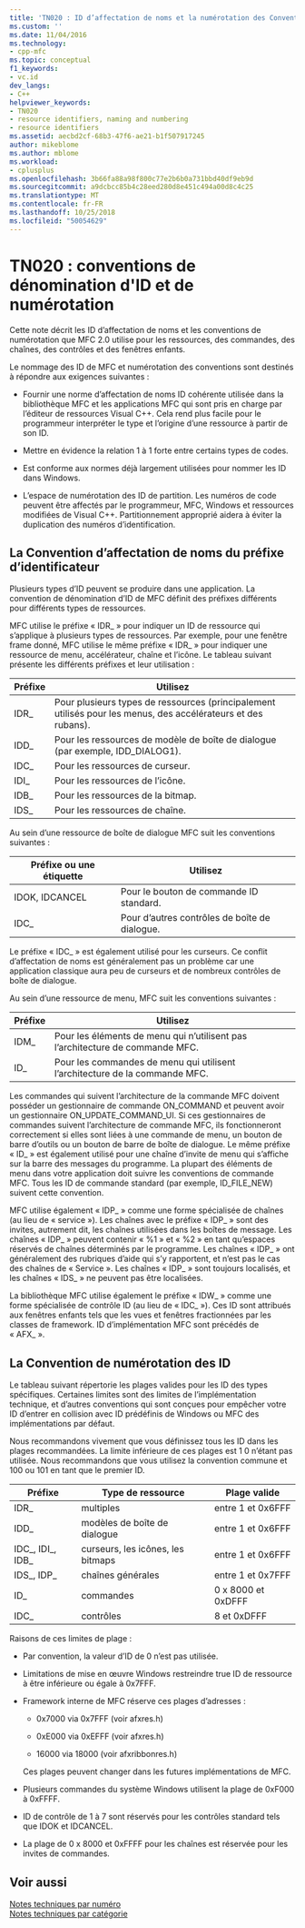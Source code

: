 ```yaml
---
title: 'TN020 : ID d’affectation de noms et la numérotation des Conventions | Microsoft Docs'
ms.custom: ''
ms.date: 11/04/2016
ms.technology:
- cpp-mfc
ms.topic: conceptual
f1_keywords:
- vc.id
dev_langs:
- C++
helpviewer_keywords:
- TN020
- resource identifiers, naming and numbering
- resource identifiers
ms.assetid: aecbd2cf-68b3-47f6-ae21-b1f507917245
author: mikeblome
ms.author: mblome
ms.workload:
- cplusplus
ms.openlocfilehash: 3b66fa88a98f800c77e2b6b0a731bbd40df9eb9d
ms.sourcegitcommit: a9dcbcc85b4c28eed280d8e451c494a00d8c4c25
ms.translationtype: MT
ms.contentlocale: fr-FR
ms.lasthandoff: 10/25/2018
ms.locfileid: "50054629"
---
```

# <a name="tn020-id-naming-and-numbering-conventions"></a>TN020 : conventions de dénomination d'ID et de numérotation

Cette note décrit les ID d’affectation de noms et les conventions de numérotation que MFC 2.0 utilise pour les ressources, des commandes, des chaînes, des contrôles et des fenêtres enfants.

Le nommage des ID de MFC et numérotation des conventions sont destinés à répondre aux exigences suivantes :

- Fournir une norme d’affectation de noms ID cohérente utilisée dans la bibliothèque MFC et les applications MFC qui sont pris en charge par l’éditeur de ressources Visual C++. Cela rend plus facile pour le programmeur interpréter le type et l’origine d’une ressource à partir de son ID.

- Mettre en évidence la relation 1 à 1 forte entre certains types de codes.

- Est conforme aux normes déjà largement utilisées pour nommer les ID dans Windows.

- L’espace de numérotation des ID de partition. Les numéros de code peuvent être affectés par le programmeur, MFC, Windows et ressources modifiées de Visual C++. Partitionnement approprié aidera à éviter la duplication des numéros d’identification.

## <a name="the-id-prefix-naming-convention"></a>La Convention d’affectation de noms du préfixe d’identificateur

Plusieurs types d’ID peuvent se produire dans une application. La convention de dénomination d’ID de MFC définit des préfixes différents pour différents types de ressources.

MFC utilise le préfixe « IDR_ » pour indiquer un ID de ressource qui s’applique à plusieurs types de ressources. Par exemple, pour une fenêtre frame donné, MFC utilise le même préfixe « IDR_ » pour indiquer une ressource de menu, accélérateur, chaîne et l’icône. Le tableau suivant présente les différents préfixes et leur utilisation :

|Préfixe|Utilisez|
|------------|---------|
|IDR_|Pour plusieurs types de ressources (principalement utilisés pour les menus, des accélérateurs et des rubans).|
|IDD_|Pour les ressources de modèle de boîte de dialogue (par exemple, IDD_DIALOG1).|
|IDC_|Pour les ressources de curseur.|
|IDI_|Pour les ressources de l’icône.|
|IDB_|Pour les ressources de la bitmap.|
|IDS_|Pour les ressources de chaîne.|

Au sein d’une ressource de boîte de dialogue MFC suit les conventions suivantes :

|Préfixe ou une étiquette|Utilisez|
|---------------------|---------|
|IDOK, IDCANCEL|Pour le bouton de commande ID standard.|
|IDC_|Pour d’autres contrôles de boîte de dialogue.|

Le préfixe « IDC_ » est également utilisé pour les curseurs. Ce conflit d’affectation de noms est généralement pas un problème car une application classique aura peu de curseurs et de nombreux contrôles de boîte de dialogue.

Au sein d’une ressource de menu, MFC suit les conventions suivantes :

|Préfixe|Utilisez|
|------------|---------|
|IDM_|Pour les éléments de menu qui n’utilisent pas l’architecture de commande MFC.|
|ID_|Pour les commandes de menu qui utilisent l’architecture de la commande MFC.|

Les commandes qui suivent l’architecture de la commande MFC doivent posséder un gestionnaire de commande ON_COMMAND et peuvent avoir un gestionnaire ON_UPDATE_COMMAND_UI. Si ces gestionnaires de commandes suivent l’architecture de commande MFC, ils fonctionneront correctement si elles sont liées à une commande de menu, un bouton de barre d’outils ou un bouton de barre de boîte de dialogue. Le même préfixe « ID_ » est également utilisé pour une chaîne d’invite de menu qui s’affiche sur la barre des messages du programme. La plupart des éléments de menu dans votre application doit suivre les conventions de commande MFC. Tous les ID de commande standard (par exemple, ID_FILE_NEW) suivent cette convention.

MFC utilise également « IDP_ » comme une forme spécialisée de chaînes (au lieu de « service »). Les chaînes avec le préfixe « IDP_ » sont des invites, autrement dit, les chaînes utilisées dans les boîtes de message. Les chaînes « IDP_ » peuvent contenir « %1 » et « %2 » en tant qu’espaces réservés de chaînes déterminés par le programme. Les chaînes « IDP_ » ont généralement des rubriques d’aide qui s’y rapportent, et n’est pas le cas des chaînes de « Service ». Les chaînes « IDP_ » sont toujours localisés, et les chaînes « IDS_ » ne peuvent pas être localisées.

La bibliothèque MFC utilise également le préfixe « IDW_ » comme une forme spécialisée de contrôle ID (au lieu de « IDC_ »). Ces ID sont attribués aux fenêtres enfants tels que les vues et fenêtres fractionnées par les classes de framework. ID d’implémentation MFC sont précédés de « AFX_ ».

## <a name="the-id-numbering-convention"></a>La Convention de numérotation des ID

Le tableau suivant répertorie les plages valides pour les ID des types spécifiques. Certaines limites sont des limites de l’implémentation technique, et d’autres conventions qui sont conçues pour empêcher votre ID d’entrer en collision avec ID prédéfinis de Windows ou MFC des implémentations par défaut.

Nous recommandons vivement que vous définissez tous les ID dans les plages recommandées. La limite inférieure de ces plages est 1 0 n’étant pas utilisée. Nous recommandons que vous utilisez la convention commune et 100 ou 101 en tant que le premier ID.

|Préfixe|Type de ressource|Plage valide|
|------------|-------------------|-----------------|
|IDR_|multiples|entre 1 et 0x6FFF|
|IDD_|modèles de boîte de dialogue|entre 1 et 0x6FFF|
|IDC_, IDI_, IDB_|curseurs, les icônes, les bitmaps|entre 1 et 0x6FFF|
|IDS_, IDP_|chaînes générales|entre 1 et 0x7FFF|
|ID_|commandes|0 x 8000 et 0xDFFF|
|IDC_|contrôles|8 et 0xDFFF|

Raisons de ces limites de plage :

- Par convention, la valeur d’ID de 0 n’est pas utilisée.

- Limitations de mise en œuvre Windows restreindre true ID de ressource à être inférieure ou égale à 0x7FFF.

- Framework interne de MFC réserve ces plages d’adresses :

   - 0x7000 via 0x7FFF (voir afxres.h)

   - 0xE000 via 0xEFFF (voir afxres.h)

   - 16000 via 18000 (voir afxribbonres.h)

   Ces plages peuvent changer dans les futures implémentations de MFC.

- Plusieurs commandes du système Windows utilisent la plage de 0xF000 à 0xFFFF.

- ID de contrôle de 1 à 7 sont réservés pour les contrôles standard tels que IDOK et IDCANCEL.

- La plage de 0 x 8000 et 0xFFFF pour les chaînes est réservée pour les invites de commandes.

## <a name="see-also"></a>Voir aussi

[Notes techniques par numéro](../mfc/technical-notes-by-number.md)<br/>
[Notes techniques par catégorie](../mfc/technical-notes-by-category.md)


